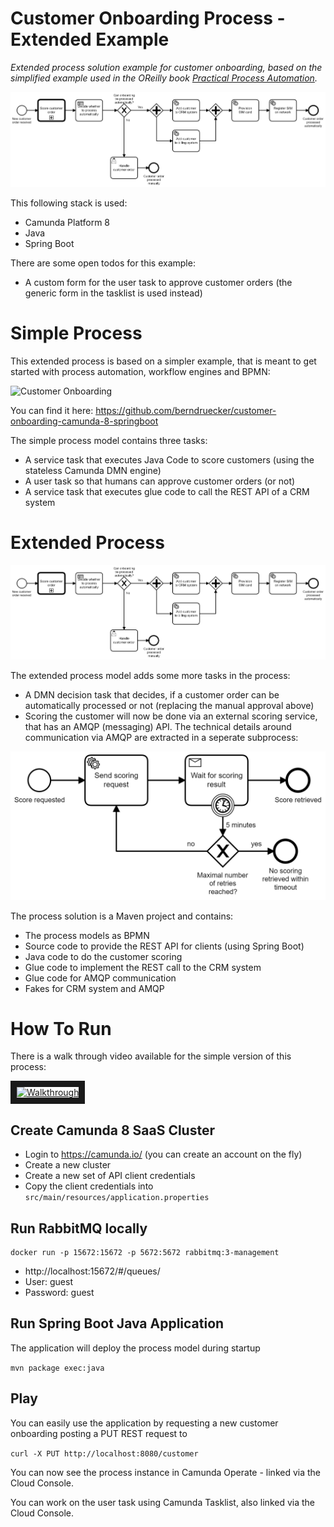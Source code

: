 # Customer Onboarding Process - Extended Example

*Extended process solution example for customer onboarding, based on the simplified example used in the OReilly book [Practical Process Automation](https://processautomationbook.com/).*

![Customer Onboarding](docs/customer-onboarding-extended.png)

This following stack is used:

* Camunda Platform 8
* Java
* Spring Boot

There are some open todos for this example:

* A custom form for the user task to approve customer orders (the generic form in the tasklist is used instead)


# Simple Process

This extended process is based on a simpler example, that is meant to get started with process automation, workflow engines and BPMN:

![Customer Onboarding](docs/customer-onboarding-simple.png)

You can find it here: https://github.com/berndruecker/customer-onboarding-camunda-8-springboot

The simple process model contains three tasks:

* A service task that executes Java Code to score customers (using the stateless Camunda DMN engine)
* A user task so that humans can approve customer orders (or not)
* A service task that executes glue code to call the REST API of a CRM system


# Extended Process

![Customer Onboarding](docs/customer-onboarding-extended.png)

The extended process model adds some more tasks in the process:

* A DMN decision task that decides, if a customer order can be automatically processed or not (replacing the manual approval above)
* Scoring the customer will now be done via an external scoring service, that has an AMQP (messaging) API. The technical details around communication via AMQP are extracted in a seperate subprocess:

![Scoring](docs/customer-scoring.png)


The process solution is a Maven project and contains:

* The process models as BPMN
* Source code to provide the REST API for clients (using Spring Boot)
* Java code to do the customer scoring
* Glue code to implement the REST call to the CRM system
* Glue code for AMQP communication
* Fakes for CRM system and AMQP


# How To Run

There is a walk through video available for the simple version of this process:

<a href="http://www.youtube.com/watch?feature=player_embedded&v=QUB0dSBBMPM" target="_blank"><img src="http://img.youtube.com/vi/QUB0dSBBMPM/0.jpg" alt="Walkthrough" width="240" height="180" border="10" /></a>

## Create Camunda 8 SaaS Cluster

* Login to https://camunda.io/ (you can create an account on the fly)
* Create a new cluster
* Create a new set of API client credentials
* Copy the client credentials into `src/main/resources/application.properties`

## Run RabbitMQ locally

```
docker run -p 15672:15672 -p 5672:5672 rabbitmq:3-management
```

* http://localhost:15672/#/queues/
* User: guest
* Password: guest

## Run Spring Boot Java Application

The application will deploy the process model during startup

`mvn package exec:java`


## Play

You can easily use the application by requesting a new customer onboarding posting a PUT REST request to 

`curl -X PUT http://localhost:8080/customer`

You can now see the process instance in Camunda Operate - linked via the Cloud Console.

You can work on the user task using Camunda Tasklist, also linked via the Cloud Console.

